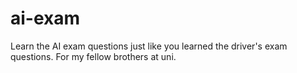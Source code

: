 # ai-exam
Learn the AI exam questions just like you learned the driver's exam questions. For my fellow brothers at uni.
